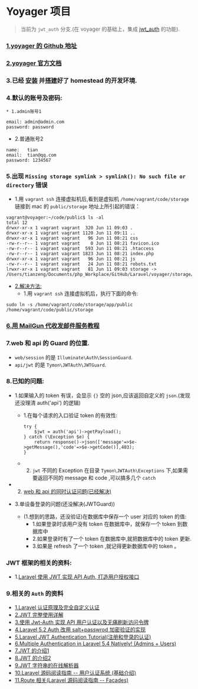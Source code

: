 # Yoyager 项目
> 当前为 `jwt_auth` 分支.(在 voyager 的基础上，集成 [jwt_auth](https://laravel-china.org/articles/13734/using-tymondesignsjwt-auth-to-build-web-and-api-authentication-system) 的功能).


### [1.yoyager 的 Github 地址](https://github.com/the-control-group/voyager)
### [2.yoyager 官方文档](https://voyager.readme.io/docs)
### 3.已经 [安装](https://laravel-china.org/docs/laravel/5.6/installation/1352) 并[搭建](https://laravel-china.org/docs/laravel/5.6/homestead/1355#configuring-homestead)好了 homestead 的开发环境.
### 4.默认的账号及密码:
    * 1.admin账号1
```
email: admin@admin.com
password: password
```

* 2.普通账号2
```$xslt
name:   tian
email:  tian@qq.com
password: 1234567

```

### 5.出现 `Missing storage symlink > symlink(): No such file or directory` 错误
* 1.用 `vagrant ssh` 连接虚拟机后,看到是虚拟机 `/home/vagrant/code/storage` 链接到 mac 的 `public/storage` 地址上所引起的错误：

```$xslt
vagrant@voyager:~/code/public$ ls -al
total 12
drwxr-xr-x 1 vagrant vagrant  320 Jun 11 09:03 .
drwxr-xr-x 1 vagrant vagrant 1120 Jun 11 09:11 ..
drwxr-xr-x 1 vagrant vagrant   96 Jun 11 08:21 css
-rw-r--r-- 1 vagrant vagrant    0 Jun 11 08:21 favicon.ico
-rw-r--r-- 1 vagrant vagrant  593 Jun 11 08:21 .htaccess
-rw-r--r-- 1 vagrant vagrant 1823 Jun 11 08:21 index.php
drwxr-xr-x 1 vagrant vagrant   96 Jun 11 08:21 js
-rw-r--r-- 1 vagrant vagrant   24 Jun 11 08:21 robots.txt
lrwxr-xr-x 1 vagrant vagrant   81 Jun 11 09:03 storage -> /Users/tianzeng/Documents/php_Workplace/GitHub/Laravel/voyager/storage/app/public

```


* [2.解决方法:](https://laracasts.com/discuss/channels/servers/creating-symbolic-link-on-homestead)
    * 1.用 `vagrant ssh` 连接虚拟机后，执行下面的命令:
```$xslt
sudo ln -s /home/vagrant/code/storage/app/public /home/vagrant/code/public/storage

```

### [6.用 MailGun 代收发邮件服务教程](https://devdojo.com/blog/tutorials/sending-emails-with-laravel-and-mailgun)

### 7.web 和 api 的 Guard 的位置.
* `web/session` 的是 `Illuminate\Auth\SessionGuard`.
* `api/jwt` 的是 `Tymon\JWTAuth\JWTGuard`.

### 8.已知的问题:
* 1.如果输入的 token 有误，会显示 `{}` 空的 json,应该返回自定义的 `json`.(发现还没理清 auth('api') 的逻辑)
    * 1.在每个请求的入口验证 token 的有效性:
        ```angular2html
        try {
            $jwt = auth('api')->getPayload();
        } catch (\Exception $e) {
            return response()->json(['message'=>$e->getMessage(),'code'=>$e->getCode()],403);
        }
        ```
    * 2. `jwt` 不同的 Exception 在目录 `Tymon\JWTAuth\Exceptions` 下,如果需要返回不同的 message 和 code ,可以搞多几个 `catch`
        
* 2. [web 和 api 的同时认证问题(已经解决)](https://laravel-china.org/articles/13734/using-tymondesignsjwt-auth-to-build-web-and-api-authentication-system)
* 3.单设备登录的问题(还没解决(JWTGuard))
    * (1.想到的思路，还没验证)在数据库中保存一个 user 对应的 token 的值:
        * 1.如果登录时该用户没有 token 在数据库中，就保存一个 token 到数据库中
        * 2.如果登录时有了一个 token 在数据库中,就把数据库中的 token 更新.
        * 3.如果是 refresh 了一个 token ,就记得更新数据库中的 token 。
    

  
### JWT 框架的相关的资料:
* 1.[Laravel 使用 JWT 实现 API Auth, 打造用户授权接口](https://laravel-china.org/articles/6216/laravel-uses-jwt-to-implement-api-auth-to-build-user-authorization-interfaces)
  
  
### 9.相关的 `Auth` 的资料
* [1.Laravel 认证原理及完全自定义认证](https://laravel-china.org/articles/3825/laravel-authentication-principle-and-full-custom-authentication)
* [2.JWT 完整使用详解](https://laravel-china.org/articles/10885/full-use-of-jwt)
* [3.使用 Jwt-Auth 实现 API 用户认证以及无痛刷新访问令牌](https://laravel-china.org/articles/7264/using-jwt-auth-to-implement-api-user-authentication-and-painless-refresh-access-token)
* [4.Laravel 5.2 Auth 改用 salt+passwrod 加密验证的实现](https://laravel-china.org/articles/1989/laravel-52-auth-switch-to-saltpasswrod-encryption-authentication)
* [5.Laravel JWT Authentication Tutorial(注册和登录的认证)](https://appdividend.com/2018/02/24/laravel-jwt-authentication-tutorial/#Laravel_JWT_Authentication_Tutorial)
* [6.Multiple Authentication in Laravel 5.4 Natively! (Admins + Users) ](https://www.youtube.com/watch?list=PLwAKR305CRO9S6KVHMJYqZpjPzGPWuQ7Q&v=iKRLrJXNN4M)
* [7.JWT 的介绍1](https://scotch.io/tutorials/the-anatomy-of-a-json-web-token)
* [8.JWT 的介绍2](https://juejin.im/entry/577b7b56a3413100618c2938)
* [9.JWT 字符串的在线解析器](https://jwt.io/)
* [10.Laravel 源码阅读指南 -- 用户认证系统 (基础介绍)](https://laravel-china.org/articles/13504/laravel-source-reading-guide-user-authentication-system-basic-introduction)
* [11.Route 相关(Laravel 源码阅读指南 -- Facades)](https://laravel-china.org/articles/12676/laravel-source-code-reading-guide-facades)





